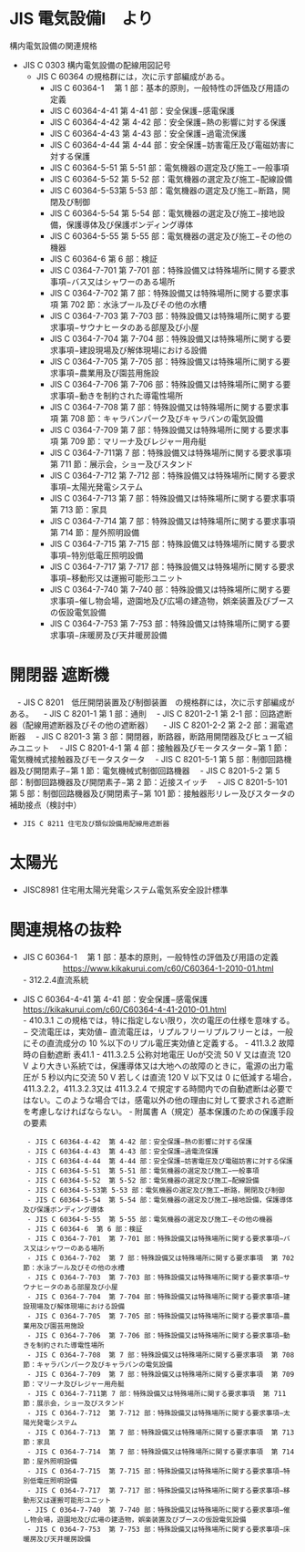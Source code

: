 # JIS 電気設備I　より  
構内電気設備の関連規格  

  - JIS C 0303 構内電気設備の配線用図記号  
    - JIS C 60364 の規格群には，次に示す部編成がある。  
        - JIS C 60364-1　 第 1 部：基本的原則，一般特性の評価及び用語の定義  
        - JIS C 60364-4-41  第 4-41 部：安全保護−感電保護  
        - JIS C 60364-4-42  第 4-42 部：安全保護−熱の影響に対する保護
        - JIS C 60364-4-43  第 4-43 部：安全保護−過電流保護
        - JIS C 60364-4-44  第 4-44 部：安全保護−妨害電圧及び電磁妨害に対する保護
        - JIS C 60364-5-51  第 5-51 部：電気機器の選定及び施工−一般事項
        - JIS C 60364-5-52  第 5-52 部：電気機器の選定及び施工−配線設備
        - JIS C 60364-5-53第 5-53 部：電気機器の選定及び施工−断路，開閉及び制御
        - JIS C 60364-5-54  第 5-54 部：電気機器の選定及び施工−接地設備，保護導体及び保護ボンディング導体
        - JIS C 60364-5-55  第 5-55 部：電気機器の選定及び施工−その他の機器
        - JIS C 60364-6  第 6 部：検証
        - JIS C 0364-7-701  第 7-701 部：特殊設備又は特殊場所に関する要求事項−バス又はシャワーのある場所
        - JIS C 0364-7-702  第 7 部：特殊設備又は特殊場所に関する要求事項  第 702 節：水泳プール及びその他の水槽
        - JIS C 0364-7-703  第 7-703 部：特殊設備又は特殊場所に関する要求事項−サウナヒータのある部屋及び小屋
        - JIS C 0364-7-704  第 7-704 部：特殊設備又は特殊場所に関する要求事項−建設現場及び解体現場における設備
        - JIS C 0364-7-705  第 7-705 部：特殊設備又は特殊場所に関する要求事項−農業用及び園芸用施設
        - JIS C 0364-7-706  第 7-706 部：特殊設備又は特殊場所に関する要求事項−動きを制約された導電性場所
        - JIS C 0364-7-708  第 7 部：特殊設備又は特殊場所に関する要求事項  第 708 節：キャラバンパーク及びキャラバンの電気設備
        - JIS C 0364-7-709  第 7 部：特殊設備又は特殊場所に関する要求事項  第 709 節：マリーナ及びレジャー用舟艇
        - JIS C 0364-7-711第 7 部：特殊設備又は特殊場所に関する要求事項  第 711 節：展示会，ショー及びスタンド
        - JIS C 0364-7-712  第 7-712 部：特殊設備又は特殊場所に関する要求事項−太陽光発電システム
        - JIS C 0364-7-713  第 7 部：特殊設備又は特殊場所に関する要求事項  第 713 節：家具
        - JIS C 0364-7-714  第 7 部：特殊設備又は特殊場所に関する要求事項  第 714 節：屋外照明設備
        - JIS C 0364-7-715  第 7-715 部：特殊設備又は特殊場所に関する要求事項−特別低電圧照明設備
        - JIS C 0364-7-717  第 7-717 部：特殊設備又は特殊場所に関する要求事項−移動形又は運搬可能形ユニット
        - JIS C 0364-7-740  第 7-740 部：特殊設備又は特殊場所に関する要求事項−催し物会場，遊園地及び広場の建造物，娯楽装置及びブースの仮設電気設備
        - JIS C 0364-7-753  第 7-753 部：特殊設備又は特殊場所に関する要求事項−床暖房及び天井暖房設備
        
#  開閉器  遮断機
　-	JIS C 8201　低圧開閉装置及び制御装置　の規格群には，次に示す部編成がある。
　-	JIS C 8201-1  第 1 部：通則
　-	JIS C 8201-2-1  第 2-1 部：回路遮断器（配線用遮断器及びその他の遮断器）
　-	JIS C 8201-2-2  第 2-2 部：漏電遮断器
　-	JIS C 8201-3  第 3 部：開閉器，断路器，断路用開閉器及びヒューズ組みユニット
　-	JIS C 8201-4-1  第 4 部：接触器及びモータスタータ−第 1 節：電気機械式接触器及びモータスタータ
　-	JIS C 8201-5-1  第 5 部：制御回路機器及び開閉素子−第 1 節：電気機械式制御回路機器
　-	JIS C 8201-5-2  第 5 部：制御回路機器及び開閉素子−第 2 節：近接スイッチ
　-	JIS C 8201-5-101  第 5 部：制御回路機器及び開閉素子−第 101 節：接触器形リレー及びスタータの補助接点（検討中）
 
  -     JIS C 8211 住宅及び類似設備用配線用遮断器

# 太陽光
- JISC8981	住宅用太陽光発電システム電気系安全設計標準

# 関連規格の抜粋
 - JIS C 60364-1　 第 1 部：基本的原則，一般特性の評価及び用語の定義  
　　　　　https://www.kikakurui.com/c60/C60364-1-2010-01.html  
           - 312.2.4直流系統
         
 - JIS C 60364-4-41  第 4-41 部：安全保護−感電保護  
        https://kikakurui.com/c60/C60364-4-41-2010-01.html  
          - 410.3.1  この規格では，特に指定しない限り，次の電圧の仕様を意味する。−  交流電圧は，実効値−  直流電圧は，リプルフリーリプルフリーとは，一般にその直流成分の 10 %以下のリプル電圧実効値と定義する。
          - 411.3.2  故障時の自動遮断  表41.1
          - 411.3.2.5  公称対地電圧 Uoが交流 50 V 又は直流 120 V より大きい系統では，保護導体又は大地への故障のときに，電源の出力電圧が 5 秒以内に交流 50 V 若しくは直流 120 V 以下又は 0 に低減する場合，411.3.2.2，411.3.2.3又は 411.3.2.4 で規定する時間内での自動遮断は必要ではない。このような場合では，感電以外の他の理由に対して要求される遮断を考慮しなければならない。
          - 附属書 A（規定）基本保護のための保護手段の要素          
        
        - JIS C 60364-4-42  第 4-42 部：安全保護−熱の影響に対する保護
        - JIS C 60364-4-43  第 4-43 部：安全保護−過電流保護
        - JIS C 60364-4-44  第 4-44 部：安全保護−妨害電圧及び電磁妨害に対する保護
        - JIS C 60364-5-51  第 5-51 部：電気機器の選定及び施工−一般事項
        - JIS C 60364-5-52  第 5-52 部：電気機器の選定及び施工−配線設備
        - JIS C 60364-5-53第 5-53 部：電気機器の選定及び施工−断路，開閉及び制御
        - JIS C 60364-5-54  第 5-54 部：電気機器の選定及び施工−接地設備，保護導体及び保護ボンディング導体
        - JIS C 60364-5-55  第 5-55 部：電気機器の選定及び施工−その他の機器
        - JIS C 60364-6  第 6 部：検証
        - JIS C 0364-7-701  第 7-701 部：特殊設備又は特殊場所に関する要求事項−バス又はシャワーのある場所
        - JIS C 0364-7-702  第 7 部：特殊設備又は特殊場所に関する要求事項  第 702 節：水泳プール及びその他の水槽
        - JIS C 0364-7-703  第 7-703 部：特殊設備又は特殊場所に関する要求事項−サウナヒータのある部屋及び小屋
        - JIS C 0364-7-704  第 7-704 部：特殊設備又は特殊場所に関する要求事項−建設現場及び解体現場における設備
        - JIS C 0364-7-705  第 7-705 部：特殊設備又は特殊場所に関する要求事項−農業用及び園芸用施設
        - JIS C 0364-7-706  第 7-706 部：特殊設備又は特殊場所に関する要求事項−動きを制約された導電性場所
        - JIS C 0364-7-708  第 7 部：特殊設備又は特殊場所に関する要求事項  第 708 節：キャラバンパーク及びキャラバンの電気設備
        - JIS C 0364-7-709  第 7 部：特殊設備又は特殊場所に関する要求事項  第 709 節：マリーナ及びレジャー用舟艇
        - JIS C 0364-7-711第 7 部：特殊設備又は特殊場所に関する要求事項  第 711 節：展示会，ショー及びスタンド
        - JIS C 0364-7-712  第 7-712 部：特殊設備又は特殊場所に関する要求事項−太陽光発電システム
        - JIS C 0364-7-713  第 7 部：特殊設備又は特殊場所に関する要求事項  第 713 節：家具
        - JIS C 0364-7-714  第 7 部：特殊設備又は特殊場所に関する要求事項  第 714 節：屋外照明設備
        - JIS C 0364-7-715  第 7-715 部：特殊設備又は特殊場所に関する要求事項−特別低電圧照明設備
        - JIS C 0364-7-717  第 7-717 部：特殊設備又は特殊場所に関する要求事項−移動形又は運搬可能形ユニット
        - JIS C 0364-7-740  第 7-740 部：特殊設備又は特殊場所に関する要求事項−催し物会場，遊園地及び広場の建造物，娯楽装置及びブースの仮設電気設備
        - JIS C 0364-7-753  第 7-753 部：特殊設備又は特殊場所に関する要求事項−床暖房及び天井暖房設備
